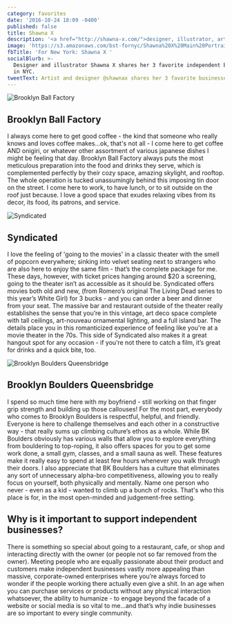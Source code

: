 ```yaml
---
category: favorites
date: '2016-10-24 18:09 -0400'
published: false
title: Shawna X
description: '<a href="http://shawna-x.com/">designer, illustrator, artist</a>'
image: 'https://s3.amazonaws.com/bst-fornyc/Shawna%20X%20Main%20Portrait.jpg'
fbTitle: 'For New York: Shawna X '
socialBlurb: >-
  Designer and illustrator Shawna X shares her 3 favorite independent businesses
  in NYC.
tweetText: Artist and designer @shawnax shares her 3 favorite businesses in NYC
---
```

![Brooklyn Ball Factory](https://s3.amazonaws.com/bst-fornyc/Shawna%20X%20Brooklyn%20Ball%20Factory.jpg)
## Brooklyn Ball Factory
I always come here to get good coffee - the kind that someone who really knows and loves coffee makes...ok, that's not all - I come here to get coffee AND onigiri, or whatever other assortment of various japanese dishes I might be feeling that day. Brooklyn Ball Factory always puts the most meticulous preparation into the food and drinks they serve, which is complemented perfectly by their cozy space, amazing skylight, and rooftop. The whole operation is tucked unassumingly behind this imposing tin door on the street. I come here to work, to have lunch, or to sit outside on the roof just because. I love a good space that exudes relaxing vibes from its decor, its food, its patrons, and service.

![Syndicated](https://s3.amazonaws.com/bst-fornyc/Shawna%20X%20Syndicated.jpg)
## Syndicated
I love the feeling of 'going to the movies' in a classic theater with the smell of popcorn everywhere; sinking into velvet seating next to strangers who are also here to enjoy the same film - that’s the complete package for me. These days, however, with ticket prices hanging around $20 a screening, going to the theater isn’t as accessible as it should be. Syndicated offers movies both old and new, (from Romero’s original The Living Dead series to this year’s White Girl) for 3 bucks - and you can order a beer and dinner from your seat. The massive bar and restaurant outside of the theater really establishes the sense that you’re in this vintage, art deco space complete with tall ceilings, art-nouveau ornamental lighting, and a full island bar. The details place you in this romanticized experience of feeling like you're at a movie theater in the 70s. This side of Syndicated also makes it a great hangout spot for any occasion - if you’re not there to catch a film, it’s great for drinks and a quick bite, too.

![Brooklyn Boulders Queensbridge](https://s3.amazonaws.com/bst-fornyc/Shawna%20X%20Brooklyn%20Boulders.jpg)
## Brooklyn Boulders Queensbridge  
I spend so much time here with my boyfriend - still working on that finger grip strength and building up those callouses! For the most part, everybody who comes to Brooklyn Boulders is respectful, helpful, and friendly. Everyone is here to challenge themselves and each other in a constructive way - that really sums up climbing culture’s ethos as a whole. While BK Boulders obviously has various walls that allow you to explore everything from bouldering to top-roping, it also offers spaces for you to get some work done, a small gym, classes, and a small sauna as well. These features make it really easy to spend at least few hours whenever you walk through their doors. I also appreciate that BK Boulders has a culture that eliminates any sort of unnecessary alpha-bro competitiveness, allowing you to really focus on yourself, both physically and mentally. Name one person who never - even as a kid - wanted to climb up a bunch of rocks. That's who this place is for, in the most open-minded and judgement-free setting. 

## Why is it important to support independent businesses?
There is something so special about going to a restaurant, cafe, or shop and interacting directly with the owner (or people not so far removed from the owner). Meeting people who are equally passionate about their product and customers make independent businesses vastly more appealing than massive, corporate-owned enterprises where you’re always forced to wonder if the people working there actually even give a shit. In an age when you can purchase services or products without any physical interaction whatsoever, the ability to humanize - to engage beyond the facade of a website or social media is so vital to me...and that’s why indie businesses are so important to every single community.



